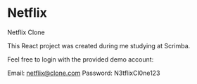 # Netflix
 Netflix Clone

This React project was created during me studying at Scrimba.

Feel free to login with the provided demo account:

Email: netflix@clone.com
Password: N3tflixCl0ne123
